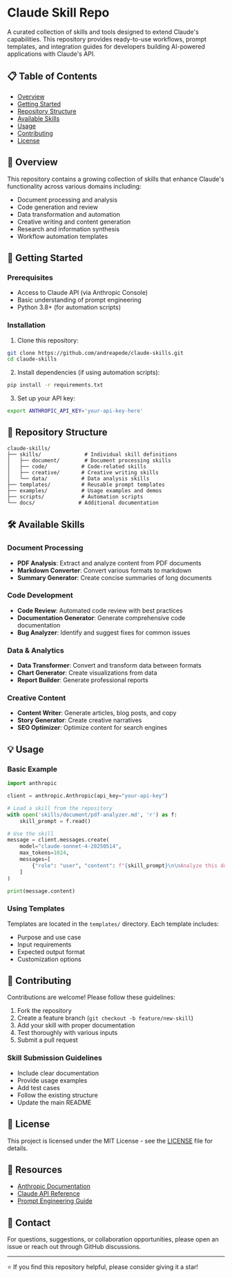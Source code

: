 # Claude Skill Repo

A curated collection of skills and tools designed to extend Claude's capabilities. This repository provides ready-to-use workflows, prompt templates, and integration guides for developers building AI-powered applications with Claude's API.

## 📋 Table of Contents

- [Overview](#overview)
- [Getting Started](#getting-started)
- [Repository Structure](#repository-structure)
- [Available Skills](#available-skills)
- [Usage](#usage)
- [Contributing](#contributing)
- [License](#license)

## 🎯 Overview

This repository contains a growing collection of skills that enhance Claude's functionality across various domains including:

- Document processing and analysis
- Code generation and review
- Data transformation and automation
- Creative writing and content generation
- Research and information synthesis
- Workflow automation templates

## 🚀 Getting Started

### Prerequisites

- Access to Claude API (via Anthropic Console)
- Basic understanding of prompt engineering
- Python 3.8+ (for automation scripts)

### Installation

1. Clone this repository:
```bash
git clone https://github.com/andreapede/claude-skills.git
cd claude-skills
```

2. Install dependencies (if using automation scripts):
```bash
pip install -r requirements.txt
```

3. Set up your API key:
```bash
export ANTHROPIC_API_KEY='your-api-key-here'
```

## 📁 Repository Structure

```
claude-skills/
├── skills/              # Individual skill definitions
│   ├── document/        # Document processing skills
│   ├── code/           # Code-related skills
│   ├── creative/       # Creative writing skills
│   └── data/           # Data analysis skills
├── templates/          # Reusable prompt templates
├── examples/           # Usage examples and demos
├── scripts/            # Automation scripts
└── docs/              # Additional documentation
```

## 🛠️ Available Skills

### Document Processing
- **PDF Analysis**: Extract and analyze content from PDF documents
- **Markdown Converter**: Convert various formats to markdown
- **Summary Generator**: Create concise summaries of long documents

### Code Development
- **Code Review**: Automated code review with best practices
- **Documentation Generator**: Generate comprehensive code documentation
- **Bug Analyzer**: Identify and suggest fixes for common issues

### Data & Analytics
- **Data Transformer**: Convert and transform data between formats
- **Chart Generator**: Create visualizations from data
- **Report Builder**: Generate professional reports

### Creative Content
- **Content Writer**: Generate articles, blog posts, and copy
- **Story Generator**: Create creative narratives
- **SEO Optimizer**: Optimize content for search engines

## 💡 Usage

### Basic Example

```python
import anthropic

client = anthropic.Anthropic(api_key="your-api-key")

# Load a skill from the repository
with open('skills/document/pdf-analyzer.md', 'r') as f:
    skill_prompt = f.read()

# Use the skill
message = client.messages.create(
    model="claude-sonnet-4-20250514",
    max_tokens=1024,
    messages=[
        {"role": "user", "content": f"{skill_prompt}\n\nAnalyze this document: [your document]"}
    ]
)

print(message.content)
```

### Using Templates

Templates are located in the `templates/` directory. Each template includes:
- Purpose and use case
- Input requirements
- Expected output format
- Customization options

## 🤝 Contributing

Contributions are welcome! Please follow these guidelines:

1. Fork the repository
2. Create a feature branch (`git checkout -b feature/new-skill`)
3. Add your skill with proper documentation
4. Test thoroughly with various inputs
5. Submit a pull request

### Skill Submission Guidelines

- Include clear documentation
- Provide usage examples
- Add test cases
- Follow the existing structure
- Update the main README

## 📝 License

This project is licensed under the MIT License - see the [LICENSE](LICENSE) file for details.

## 🔗 Resources

- [Anthropic Documentation](https://docs.anthropic.com)
- [Claude API Reference](https://docs.anthropic.com/en/api)
- [Prompt Engineering Guide](https://docs.anthropic.com/en/docs/build-with-claude/prompt-engineering)

## 📧 Contact

For questions, suggestions, or collaboration opportunities, please open an issue or reach out through GitHub discussions.

---

⭐ If you find this repository helpful, please consider giving it a star!
